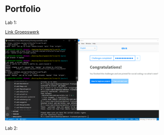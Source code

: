 # Portfolio
Lab 1:

[Link Groepswerk](https://github.com/Warreldie/2imd-dev-advanced-lab1.git)

![Git-it](https://github.com/Warreldie/2imd-webtechadvanced-portfolio/blob/main/lab1%20-%20git/git-screenshot.png)

Lab 2:


